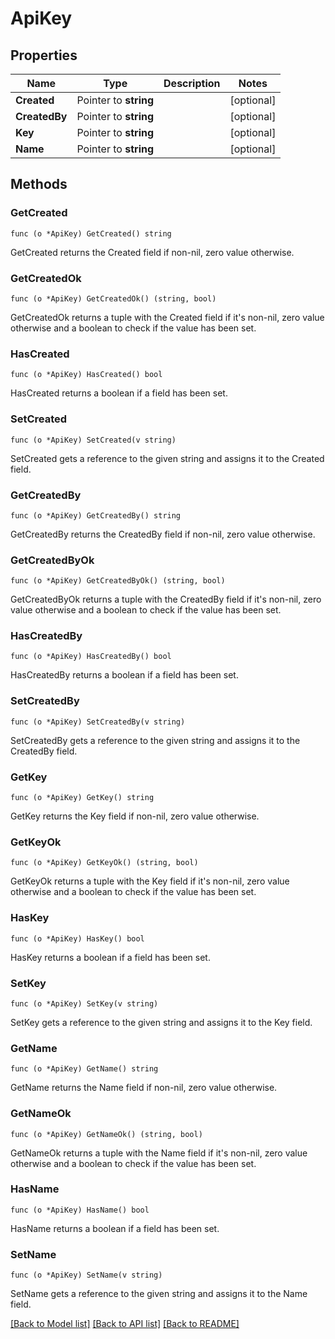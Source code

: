 # ApiKey

## Properties

Name | Type | Description | Notes
------------ | ------------- | ------------- | -------------
**Created** | Pointer to **string** |  | [optional] 
**CreatedBy** | Pointer to **string** |  | [optional] 
**Key** | Pointer to **string** |  | [optional] 
**Name** | Pointer to **string** |  | [optional] 

## Methods

### GetCreated

`func (o *ApiKey) GetCreated() string`

GetCreated returns the Created field if non-nil, zero value otherwise.

### GetCreatedOk

`func (o *ApiKey) GetCreatedOk() (string, bool)`

GetCreatedOk returns a tuple with the Created field if it's non-nil, zero value otherwise
and a boolean to check if the value has been set.

### HasCreated

`func (o *ApiKey) HasCreated() bool`

HasCreated returns a boolean if a field has been set.

### SetCreated

`func (o *ApiKey) SetCreated(v string)`

SetCreated gets a reference to the given string and assigns it to the Created field.

### GetCreatedBy

`func (o *ApiKey) GetCreatedBy() string`

GetCreatedBy returns the CreatedBy field if non-nil, zero value otherwise.

### GetCreatedByOk

`func (o *ApiKey) GetCreatedByOk() (string, bool)`

GetCreatedByOk returns a tuple with the CreatedBy field if it's non-nil, zero value otherwise
and a boolean to check if the value has been set.

### HasCreatedBy

`func (o *ApiKey) HasCreatedBy() bool`

HasCreatedBy returns a boolean if a field has been set.

### SetCreatedBy

`func (o *ApiKey) SetCreatedBy(v string)`

SetCreatedBy gets a reference to the given string and assigns it to the CreatedBy field.

### GetKey

`func (o *ApiKey) GetKey() string`

GetKey returns the Key field if non-nil, zero value otherwise.

### GetKeyOk

`func (o *ApiKey) GetKeyOk() (string, bool)`

GetKeyOk returns a tuple with the Key field if it's non-nil, zero value otherwise
and a boolean to check if the value has been set.

### HasKey

`func (o *ApiKey) HasKey() bool`

HasKey returns a boolean if a field has been set.

### SetKey

`func (o *ApiKey) SetKey(v string)`

SetKey gets a reference to the given string and assigns it to the Key field.

### GetName

`func (o *ApiKey) GetName() string`

GetName returns the Name field if non-nil, zero value otherwise.

### GetNameOk

`func (o *ApiKey) GetNameOk() (string, bool)`

GetNameOk returns a tuple with the Name field if it's non-nil, zero value otherwise
and a boolean to check if the value has been set.

### HasName

`func (o *ApiKey) HasName() bool`

HasName returns a boolean if a field has been set.

### SetName

`func (o *ApiKey) SetName(v string)`

SetName gets a reference to the given string and assigns it to the Name field.


[[Back to Model list]](../README.md#documentation-for-models) [[Back to API list]](../README.md#documentation-for-api-endpoints) [[Back to README]](../README.md)


